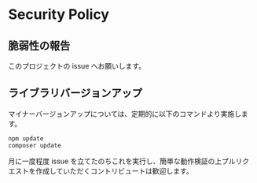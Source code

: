 # Security Policy

## 脆弱性の報告

このプロジェクトの issue へお願いします。

## ライブラリバージョンアップ

マイナーバージョンアップについては、定期的に以下のコマンドより実施します。

```
npm update
composer update
```

月に一度程度 issue を立てたのちこれを実行し、簡単な動作検証の上プルリクエストを作成していただくコントリビュートは歓迎します。
